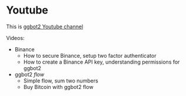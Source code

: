 # Youtube

This is [ggbot2 Youtube channel](https://www.youtube.com/channel/UCWEj6FkjXgQ1TiCUHU3IQ9Q)

Videos:

- Binance
  - How to secure Binance, setup two factor authenticator
  - How to create a Binance API key, understanding permissions for ggbot2
- ggbot2 *flow*
  - Simple flow, sum two numbers
  - Buy Bitcoin with ggbot2 flow
